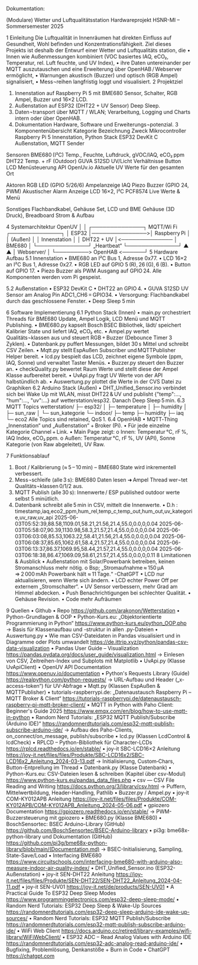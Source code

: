 Dokumentation: 

(Modulare) Wetter  und Luftqualitätsstation
Hardwareprojekt HSNR-MI – Sommersemester 2025


1 Einleitung
  Die Luftqualität in Innenräumen hat direkten Einfluss auf Gesundheit, Wohl befinden und Konzentrationsfähigkeit. Ziel dieses Projekts ist deshalb der Entwurf einer Wetter  und Luftqualitäts station, die
  •	Innen  wie Außenmessungen kombiniert (VOC basiertes IAQ, eCO₂, Temperatur, rel. Luft feuchte, und UV Index),
  •	ihre Daten untereinander per MQTT auszutauschen und eine Erweiterung über OpenHAB / Webserver ermöglicht,
  •	Warnungen akustisch (Buzzer) und optisch (RGB Ampel) signalisiert,
  •	Mess¬reihen langfristig loggt und visualisiert.
2 Projektziel
  1.	Innenstation auf Raspberry Pi 5 mit BME680 Sensor, Schalter, RGB Ampel, Buzzer und 16×2 LCD.
  2.	Außenstation auf ESP32 (DHT22 + UV Sensor) Deep Sleep.
  3.	Daten¬transport über MQTT / WLAN; Verarbeitung, Logging und Charts intern oder über OpenHAB.
  4.	Dokumentation Hardware, Software und Erweiterungs¬potenzial.
3 Komponentenübersicht
  Kategorie    Bezeichnung    Zweck
  Mikrocontroller
    Raspberry Pi 5	Innenstation, Python Stack
  	ESP32 DevKit C	Außenstation, MQTT Sender
  
  Sensoren	BME680 (I²C)	Temp., Feuchte, Luftdruck, gVOC/IAQ, eCO₂ ppm
  	DHT22	Temp. + rF (Outdoor)
  	GUVA S12SD	UV/Licht Verhältnisse
   	Button	LCD Menüsteuerung
    API	OpenUv.io	Aktuelle UV Werte für den gesamten Ort
  
  Aktoren	RGB LED (GPIO 5/26/6)	Ampelanzeige IAQ
  	Piezo Buzzer (GPIO 24, PWM)	Akustischer Alarm
    Anzeige	LCD 16×2, I²C PCF8574	Live Werte & Menü
  
  Sonstiges	Flachbandkabel,
    Gehäuse Set, LCD und BME Gehäuse (3D Druck), Breadboard	Strom & Aufbau
  



4 Systemarchitektur
                              OpenUV
                                 │
                                 │
┌──────────────┐   MQTT/Wi Fi   ┌──────────────┐
│   ESP32      │───────────────>│ Raspberry Pi  │
│  (Außen)     │                │ Innenstation │
│ DHT22 + UV   │<────────────── │   BME680     │
└──────────────┘  „Heartbeat“   └──────────────┘
        ▲                           ▲
        │          Webserver/       │
        └─────────>  OpenHAB  <──────┘
5 Hardware Aufbau
  5.1 Innenstation
  •	BME680 an I²C Bus 1, Adresse 0x77.
  •	LCD 16×2 an I²C Bus 1, Adresse 0x27.
  •	RGB LED auf GPIO 5 (R), 26 (G), 6 (B).
  •	Button auf GPIO 17.
  •	Piezo Buzzer als PWM Ausgang auf GPIO 24.
  Alle Komponenten werden vom Pi gespeist.
    
  5.2 Außenstation
  •	ESP32 DevKit C
  •	DHT22 an GPIO 4.
  •	GUVA S12SD UV Sensor am Analog Pin ADC1_CH6 = GPIO34.
  •	Versorgung: Flachbandkabel durch das geschlossene Fenster.
  •	Deep Sleep 5 min
  
6 Software Implementierung
  6.1 Python Stack (Innen)
  •	main.py orchestriert Threads für BME680 Update, Ampel Logik, LCD Menü und MQTT Publishing.
  •	BME680.py kapselt Bosch BSEC Bibliothek, lädt/ speichert Kalibrier State und liefert IAQ, eCO₂ etc.
  •	Ampel.py wertet Qualitäts¬klassen aus und steuert RGB + Buzzer (Debounce Timer 3 Zyklen).
  •	Datenbank.py puffert Messungen, bildet 30 s Mittel und schreibt CSV Zeilen.
  •	Mqtt.py stellt EspAußen Subscriber und MQTTPublisher Helper bereit.
  •	lcd.py bespielt das LCD, zeichnet eigene Symbole (ppm, IAQ, Sonne) und verwaltet Taster Menüs.
  •	Buzzer.py steuert den Buzzer an.
  •	checkQuality.py bewertet Raum Werte und stellt diese der Ampel Klasse aufbereitet bereit.
  •	UvApi.py fragt UV Werte von der API halbstündlich ab.
  •	Auswertung.py plottet die Werte in der CVS Datei zu Graphiken
  6.2 Arduino Stack (Außen)
  •	DHT_Unified_Sensor.ino verbindet sich bei Wake Up mit WLAN, misst DHT22 & UV und publisht {"temp":…, "hum":…, "uv":…} auf wetterstation/esp32. Danach Deep Sleep 5 min.
  6.3 MQTT Topics
  wetterstation/
  ├─ esp32/
  │  ├─ temperature
  │  ├─ humidity
  │  ├─ sun_raw
  │  └─ sun_kategorie
  └─ indoor/
     ├─ temp
     ├─ humidity
     ├─ iaq
     └─ eco2
  Alle Topics sind retained, QoS 1.
  6.4 OpenHAB
  •	MQTT‐Thing „Innenstation“ und „Außenstation“ + Broker (Pi).
  •	Für jede einzelne Kategorie Channel + Link.
  •	Main Page zeigt:
  o	Innen: Temperatur °C, rF %, IAQ Index, eCO₂ ppm.
  o	Außen: Temperatur °C, rF %, UV (API), Sonne Kategorie (von Raw abgeleitet), UV Raw. 
   
7 Funktionsablauf
  1.	Boot / Kalibrierung (≈ 5 – 10 min) – BME680 State wird inkrementell verbessert.
  2.	Mess¬schleife (alle 3 s): BME680 Daten lesen ➜ Ampel Thread wer¬tet Qualitäts¬klassen 0/1/2 aus.
  3.	MQTT Publish (alle 30 s): Innenwerte / ESP published outdoor werte selbst 5 minütlich.
  4.	Datenbank schreibt alle 5 min in CSV, mittelt die Innenwerte.
  •	D.h :	timestamp,iaq,eco2_ppm,hum_rel,temp_c,temp_out,hum_out,uv_kategorie,uv_raw,uv_api
   	2025-06-03T05:52:39,88.58,1109.01,58.21,21.56,21.4,55.0,0.0,0,0.04
   	2025-06-03T05:58:07,90.39,1130.98,58.3,21.57,21.4,55.0,0.0,0,0.04
   	2025-06-03T06:03:08,85.53,1063.22,58.41,21.56,21.4,55.0,0.0,0,0.04
   	2025-06-03T06:08:37,85.65,1062.61,58.4,21.57,21.4,55.0,0.0,0,0.04
   	2025-06-03T06:13:37,86.37,1069.95,58.44,21.57,21.4,55.0,0.0,0,0.04
   	2025-06-03T06:18:38,86.47,1069.09,58.61,21.57,21.4,55.0,0.0,0,0.11
8 Limitationen & Ausblick
  •	Außenstation mit Solar/Powerbank betreiben, keinen Stromanschluss mehr nötig.
  o	Bsp; „Stromaufnahme ≈ 150 µA ⇒ 2 000 mAh Powerbank hält ≈ 11 Tage.“ 
  -ChatGPT
  •	LCD nur aktualisieren, wenn Werte sich ändern.
  •	LCD echter Power Off per externem „Stromschalter“.
  •	UV Sensor verbessern, mehr Grad am Himmel abdecken.
  •	Push Benachrichtigungen bei schlechter Qualität.
  •	Gehäuse Revision.
  •	Code mehr Aufräumen


9 Quellen
•	Github
•	Repo
https://github.com/arakonon/Wetterstation
•	Python-Grundlagen & OOP
•	Python-Kurs.eu: „Objektorientierte Programmierung in Python“
https://www.python-kurs.eu/python_OOP.php
→ Basis für Klassenaufbau und -struktur in allen .py-Dateien
•	Auswertung.py
•	Wie man CSV-Dateidaten in Pandas visualisiert und in Diagramme oder Plots umwandelt
https://de.ittrip.xyz/python/pandas-csv-data-visualization
•	Pandas User Guide – Visualization
https://pandas.pydata.org/docs/user_guide/visualization.html
→ Einlesen von CSV, Zeitreihen-Index und Subplots mit Matplotlib
•	UvApi.py (Klasse UvApiClient)
•	OpenUV API Documentation
https://www.openuv.io/documentation
•	Python's Requests Library (Guide)
https://realpython.com/python-requests/
→ URL-Aufbau und Header („x-access-token“) für UV-Abfrage
•	Mqtt.py (Klassen EspAußen & MQTTPublisher)
•	tutorials-raspberrypi.de: „Datenaustausch Raspberry Pi – MQTT Broker & Client“
https://tutorials-raspberrypi.de/datenaustausch-raspberry-pi-mqtt-broker-client/
•	MQTT in Python with Paho Client: Beginner's Guide 2025
https://www.emqx.com/en/blog/how-to-use-mqtt-in-python
•	Random Nerd Tutorials: „ESP32 MQTT Publish/Subscribe (Arduino IDE)“
https://randomnerdtutorials.com/esp32-mqtt-publish-subscribe-arduino-ide/
→ Aufbau des Paho-Clients, on_connect/on_message, publish/subscribe
•	lcd.py (Klassen LcdControl & lcdCheck)
•	RPLCD – Python-Bibliothek für Character-LCDs
https://rplcd.readthedocs.io/en/stable/
•	joy-it SBC-LCD16×2 Anleitung
https://joy-it.net/files/files/Produkte/SBC-LCD16x2/SBC-LCD16x2_Anleitung_2024-03-13.pdf
→ Initialisierung, Custom‐Chars, Button-Entprellung im Thread
•	Datenbank.py (Klasse Datenbank)
•	Python-Kurs.eu: CSV-Dateien lesen & schreiben (Kapitel über csv-Modul)
https://www.python-kurs.eu/pandas_data_files.php
•	csv — CSV File Reading and Writing
https://docs.python.org/3/library/csv.html
→ Puffern, Mittelwertbildung, Header-Handling, Pathlib
•	Buzzer.py / Ampel.py
•	joy-it COM-KY012APB Anleitung
https://joy-it.net/files/files/Produkte/COM-KY012APB/COM-KY012APB_Anleitung_2024-05-06.pdf
•	gpiozero Documentation
https://gpiozero.readthedocs.io/en/stable/
→ PWM-Buzzersteuerung mit gpiozero
•	BME680.py (Klasse BME680)
•	BoschSensortec: BSEC Arduino-Library (GitHub)
https://github.com/BoschSensortec/BSEC-Arduino-library
•	pi3g: bme68x-python-library und Dokumentation (GitHub)
https://github.com/pi3g/bme68x-python-library/blob/main/(Documentation.md)
→ BSEC-Initialisierung, Sampling, State-Save/Load
•	Interfacing BME680
https://www.circuitschools.com/interfacing-bme680-with-arduino-also-measure-indoor-air-quality-index/
•	DHT_Unified_Sensor.ino (ESP32-Außenstation)
•	joy-it SEN-DHT22 Anleitung
https://joy-it.net/files/files/Produkte/SEN-DHT22/SEN-DHT22_Anleitung_2024-04-11.pdf
•	joy-it SEN-UV01
https://joy-it.net/de/products/SEN-UV01
•	A Practical Guide To ESP32 Deep Sleep Modes
https://www.programmingelectronics.com/esp32-deep-sleep-mode/
•	Random Nerd Tutorials: ESP32 Deep Sleep & Wake-Up Sources
https://randomnerdtutorials.com/esp32-deep-sleep-arduino-ide-wake-up-sources/
•	Random Nerd Tutorials: ESP32 MQTT Publish/Subscribe
https://randomnerdtutorials.com/esp32-mqtt-publish-subscribe-arduino-ide/
•	WiFi Web Client
https://docs.arduino.cc/retired/library-examples/wifi-library/WiFiWebClient/
•	ESP32 ADC – Read Analog Values with Arduino IDE
https://randomnerdtutorials.com/esp32-adc-analog-read-arduino-ide/
•	Bugfixing, Problemlösung, Denkanstöße + Burn in Code
•	ChatGPT
https://chatgpt.com

